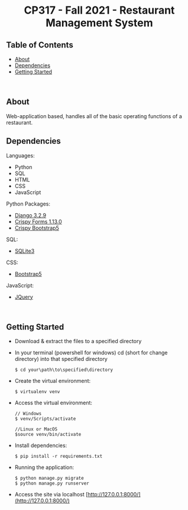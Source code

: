 # <div align="center">CP317 - Fall 2021 - Restaurant Management System</div>

## Table of Contents

- [About](#about)
- [Dependencies](#dependencies)
- [Getting Started](#getting_started)
<br>

## About <a name = "about"></a>
Web-application based, handles all of the basic operating functions of a restaurant.
<br>

## Dependencies <a name = "dependencies"></a>
Languages:
- Python
- SQL
- HTML
- CSS
- JavaScript

Python Packages:
- [Django 3.2.9](https://www.djangoproject.com/)
- [Crispy Forms 1.13.0](https://django-crispy-forms.readthedocs.io/en/latest/index.html)
- [Crispy Bootstrap5](https://github.com/django-crispy-forms/crispy-bootstrap5)

SQL:
- [SQLite3](https://sqlite.org/index.html)

CSS:
- [Bootstrap5](https://getbootstrap.com/)

JavaScript:
- [JQuery](https://jquery.com/)
<br>

## Getting Started <a name = "getting_started"></a>

- Download & extract the files to a specified directory

- In your terminal (powershell for windows) cd (short for change directory) into that specified directory

    ```
    $ cd your\path\to\specified\directory
    ```

- Create the virtual environment:
   
    ```
    $ virtualenv venv
    ```

- Access the virtual environment:
    
    ```
    // Windows
    $ venv/Scripts/activate

    //Linux or MacOS
    $source venv/bin/activate
    ```

- Install dependencies:

    ```
    $ pip install -r requirements.txt
    ```

- Running the application:

    ```
    $ python manage.py migrate
    $ python manage.py runserver
    ```

- Access the site via localhost [http://127.0.0.1:8000/](http://127.0.0.1:8000/)
<br>

